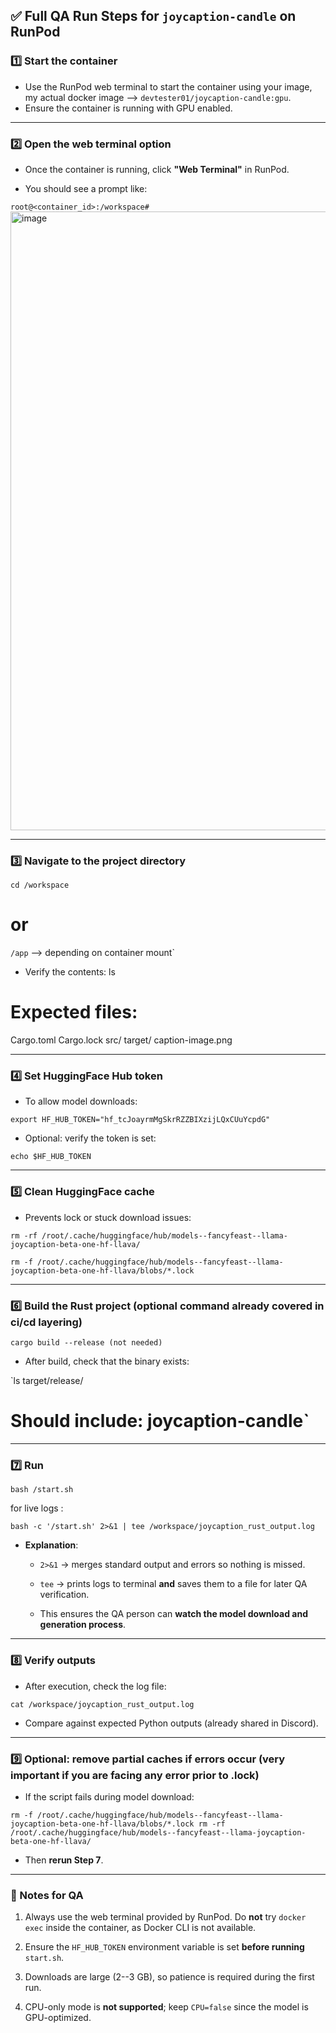 ✅ Full QA Run Steps for `joycaption-candle` on RunPod
-----------------------------------------------------

### 1️⃣ Start the container

-   Use the RunPod web terminal to start the container using your image, my actual docker image --> `devtester01/joycaption-candle:gpu`.
-   Ensure the container is running with GPU enabled.

* * * * *

### 2️⃣ Open the web terminal option

-   Once the container is running, click **"Web Terminal"** in RunPod.

-   You should see a prompt like:

`root@<container_id>:/workspace#`
<img width="2489" height="990" alt="image" src="https://github.com/user-attachments/assets/bce963a3-b500-4717-8b1f-395991932caa" />

* * * * *

### 3️⃣ Navigate to the project directory

`cd /workspace`   
# or 
`/app` --> depending on container mount`

-   Verify the contents:
ls

# Expected files:
Cargo.toml  Cargo.lock  src/  target/  caption-image.png

* * * * *

### 4️⃣ Set HuggingFace Hub token

-   To allow model downloads:

`export HF_HUB_TOKEN="hf_tcJoayrmMgSkrRZZBIXzijLQxCUuYcpdG"`

-   Optional: verify the token is set:

`echo $HF_HUB_TOKEN`

* * * * *

### 5️⃣ Clean HuggingFace cache

-   Prevents lock or stuck download issues:

`rm -rf /root/.cache/huggingface/hub/models--fancyfeast--llama-joycaption-beta-one-hf-llava/`

`rm -f /root/.cache/huggingface/hub/models--fancyfeast--llama-joycaption-beta-one-hf-llava/blobs/*.lock`

* * * * *

### 6️⃣ Build the Rust project (optional command already covered in ci/cd layering)

`cargo build --release (not needed)` 

-   After build, check that the binary exists:

`ls target/release/
# Should include: joycaption-candle`

* * * * *

### 7️⃣ Run 

`bash /start.sh`

for live logs :

`bash -c '/start.sh' 2>&1 | tee /workspace/joycaption_rust_output.log`

-   **Explanation**:

    -   `2>&1` → merges standard output and errors so nothing is missed.

    -   `tee` → prints logs to terminal **and** saves them to a file for later QA verification.

    -   This ensures the QA person can **watch the model download and generation process**.

* * * * *

### 8️⃣ Verify outputs

-   After execution, check the log file:

`cat /workspace/joycaption_rust_output.log`

-   Compare against expected Python outputs (already shared in Discord).

* * * * *

### 9️⃣ Optional: remove partial caches if errors occur (very important if you are facing any  error prior to .lock)

-   If the script fails during model download:

`rm -f /root/.cache/huggingface/hub/models--fancyfeast--llama-joycaption-beta-one-hf-llava/blobs/*.lock
rm -rf /root/.cache/huggingface/hub/models--fancyfeast--llama-joycaption-beta-one-hf-llava/`

-   Then **rerun Step 7**.

* * * * *

### 🔹 Notes for QA

1.  Always use the web terminal provided by RunPod. Do **not** try `docker exec` inside the container, as Docker CLI is not available.

2.  Ensure the `HF_HUB_TOKEN` environment variable is set **before running** `start.sh`.

3.  Downloads are large (2--3 GB), so patience is required during the first run.

4.  CPU-only mode is **not supported**; keep `CPU=false` since the model is GPU-optimized.
